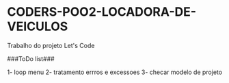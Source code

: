 # CODERS-POO2-LOCADORA-DE-VEICULOS
Trabalho do projeto Let's Code

###ToDo list###

1- loop menu
2- tratamento errros e excessoes
3- checar modelo de projeto
